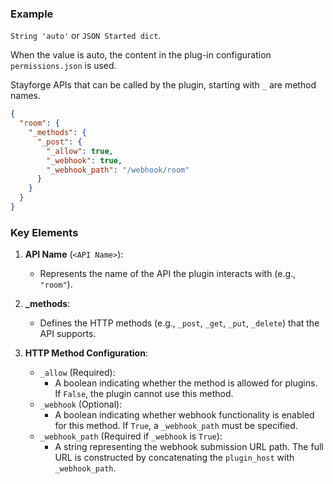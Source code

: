 ### Example

`String 'auto'` or `JSON Started dict`.

When the value is auto, the content in the plug-in configuration `permissions.json` is used.

Stayforge APIs that can be called by the plugin, starting with `_` are method names.

```json
{
  "room": {
    "_methods": {
      "_post": {
        "_allow": true,
        "_webhook": true,
        "_webhook_path": "/webhook/room"
      }
    }
  }
}
```

### Key Elements

1. **API Name** (`<API Name>`):
    - Represents the name of the API the plugin interacts with (e.g., `"room"`).

2. **_methods**:
    - Defines the HTTP methods (e.g., `_post`, `_get`, `_put`, `_delete`) that the API supports.

3. **HTTP Method Configuration**:
    - `_allow` (Required):
        - A boolean indicating whether the method is allowed for plugins. If `False`, the plugin cannot use this method.
    - `_webhook` (Optional):
        - A boolean indicating whether webhook functionality is enabled for this method. If `True`, a `_webhook_path`
          must be specified.
    - `_webhook_path` (Required if `_webhook` is `True`):
        - A string representing the webhook submission URL path. The full URL is constructed by concatenating the
          `plugin_host` with `_webhook_path`.
